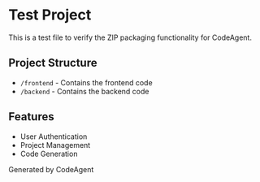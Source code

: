 # Test Project

This is a test file to verify the ZIP packaging functionality for CodeAgent.

## Project Structure

- `/frontend` - Contains the frontend code
- `/backend` - Contains the backend code

## Features

- User Authentication
- Project Management
- Code Generation

Generated by CodeAgent
